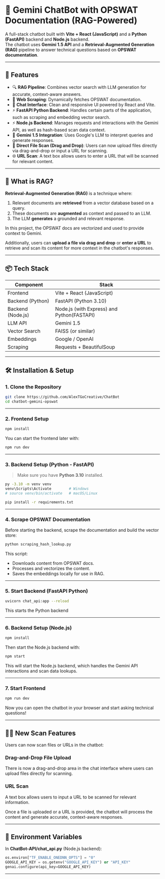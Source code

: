 
# 🤖 Gemini ChatBot with OPSWAT Documentation (RAG-Powered)

A full-stack chatbot built with **Vite + React (JavaScript)** and a **Python (FastAPI)** backend and **Node.js** backend.  
The chatbot uses **Gemini 1.5 API** and a **Retrieval-Augmented Generation (RAG)** pipeline to answer technical questions based on **OPSWAT documentation**.

---

## 🚀 Features

- 🔍 **RAG Pipeline**: Combines vector search with LLM generation for accurate, context-aware answers.
- 📄 **Web Scraping**: Dynamically fetches OPSWAT documentation.
- 💬 **Chat Interface**: Clean and responsive UI powered by React and Vite.
- ⚡ **FastAPI Python Backend**: Handles certain parts of the application, such as scraping and embedding vector search.
- ⚡ **Node.js Backend**: Manages requests and interactions with the Gemini API, as well as hash-based scan data context.
- 🔑 **Gemini 1.5 Integration**: Uses Google's LLM to interpret queries and generate responses.
- 🧠 **Direct File Scan (Drag and Drop)**: Users can now upload files directly via drag-and-drop or input a URL for scanning.
- 🌐 **URL Scan**: A text box allows users to enter a URL that will be scanned for relevant content.

---

## 🧠 What is RAG?

**Retrieval-Augmented Generation (RAG)** is a technique where:
1. Relevant documents are **retrieved** from a vector database based on a query.
2. These documents are **augmented** as context and passed to an LLM.
3. The LLM **generates** a grounded and relevant response.

In this project, the OPSWAT docs are vectorized and used to provide context to Gemini.

Additionally, users can **upload a file via drag and drop** or **enter a URL** to retrieve and scan its content for more context in the chatbot's responses.

---

## 📦 Tech Stack

| Component       | Stack                    |
|----------------|--------------------------|
| Frontend       | Vite + React (JavaScript)|
| Backend (Python)| FastAPI (Python 3.10)     |
| Backend (Node.js)| Node.js (with Express) and Python(FASTAPI) |
| LLM API        | Gemini 1.5                |
| Vector Search  | FAISS (or similar)        |
| Embeddings     | Google / OpenAI           |
| Scraping       | Requests + BeautifulSoup  |

---

## 🛠️ Installation & Setup

### 1. Clone the Repository

```bash
git clone https://github.com/AlexTGoCreative/ChatBot
cd chatbot-gemini-opswat
```

---

### 2. Frontend Setup

```bash
npm install
```

You can start the frontend later with:

```bash
npm run dev
```

---

### 3. Backend Setup (Python - FastAPI)

> Make sure you have **Python 3.10** installed.

```bash
py -3.10 -m venv venv
venv\Scripts\Activate        # Windows
# source venv/bin/activate   # macOS/Linux

pip install -r requirements.txt
```

---

### 4. Scrape OPSWAT Documentation

Before starting the backend, scrape the documentation and build the vector store:

```bash
python scraping_hash_lookup.py
```

This script:
- Downloads content from OPSWAT docs.
- Processes and vectorizes the content.
- Saves the embeddings locally for use in RAG.

---

### 5. Start Backend (FastAPI Python)

```bash
uvicorn chat_api:app --reload 
```

This starts the Python backend

---

### 6. Backend Setup (Node.js)

```bash
npm install
```

Then start the Node.js backend with:

```bash
npm start
```

This will start the Node.js backend, which handles the Gemini API interactions and scan data lookups.

---

### 7. Start Frontend

```bash
npm run dev
```

Now you can open the chatbot in your browser and start asking technical questions!

---

## 🧑‍💻 New Scan Features

Users can now scan files or URLs in the chatbot:

### **Drag-and-Drop File Upload**  
There is now a drag-and-drop area in the chat interface where users can upload files directly for scanning.

### **URL Scan**  
A text box allows users to input a URL to be scanned for relevant information.

Once a file is uploaded or a URL is provided, the chatbot will process the content and generate accurate, context-aware responses.

---

## 🔐 Environment Variables

In **ChatBot-API/chat_api.py** (Node.js backend):

```python
os.environ["TF_ENABLE_ONEDNN_OPTS"] = "0"
GOOGLE_API_KEY = os.getenv("GOOGLE_API_KEY") or "API_KEY"
genai.configure(api_key=GOOGLE_API_KEY)
```

---
